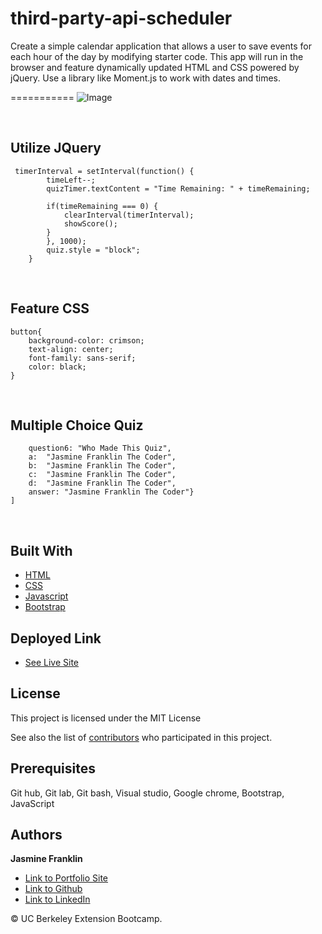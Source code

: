 # third-party-api-scheduler
Create a simple calendar application that allows a user to save events for each hour of the day by modifying starter code. This app will run in the browser and feature dynamically updated HTML and CSS powered by jQuery. Use a library like Moment.js to work with dates and times.

===========
![Image](website4.png)

<br>

## Utilize JQuery

```
 timerInterval = setInterval(function() {
        timeLeft--;
        quizTimer.textContent = "Time Remaining: " + timeRemaining;

        if(timeRemaining === 0) {
            clearInterval(timerInterval);
            showScore();
        }
        }, 1000);
        quiz.style = "block";
    }
```
<br>

## Feature CSS

```
button{
    background-color: crimson;
    text-align: center;
    font-family: sans-serif;
    color: black;
}
```
<br>

## Multiple Choice Quiz

```
    question6: "Who Made This Quiz",
    a:  "Jasmine Franklin The Coder",
    b:  "Jasmine Franklin The Coder",
    c:  "Jasmine Franklin The Coder",
    d:  "Jasmine Franklin The Coder",
    answer: "Jasmine Franklin The Coder"}
]
```

<br>

## Built With

* [HTML](https://developer.mozilla.org/en-US/docs/Web/HTML)
* [CSS](https://developer.mozilla.org/en-US/docs/Web/CSS)
* [Javascript](https://developer.mozilla.org/en-US/docs/Web/JavaScript)
* [Bootstrap](https://getbootstrap.com/)

## Deployed Link

* [See Live Site](https://jas-f.github.io/Web-api-code-quiz/)

## License

This project is licensed under the MIT License 

See also the list of [contributors](https://github.com/your/project/contributors) who participated in this project.

## Prerequisites

Git hub,
Git lab,
Git bash,
Visual studio,
Google chrome,
Bootstrap,
JavaScript
## Authors

**Jasmine Franklin** 

- [Link to Portfolio Site](https://jas-f.github.io/responsive-portfolio/)
- [Link to Github](https://github.com/)
- [Link to LinkedIn](https://www.linkedin.com/in/jasmine-franklin-8b08ba121)

<p>&copy; UC Berkeley Extension Bootcamp.</p>